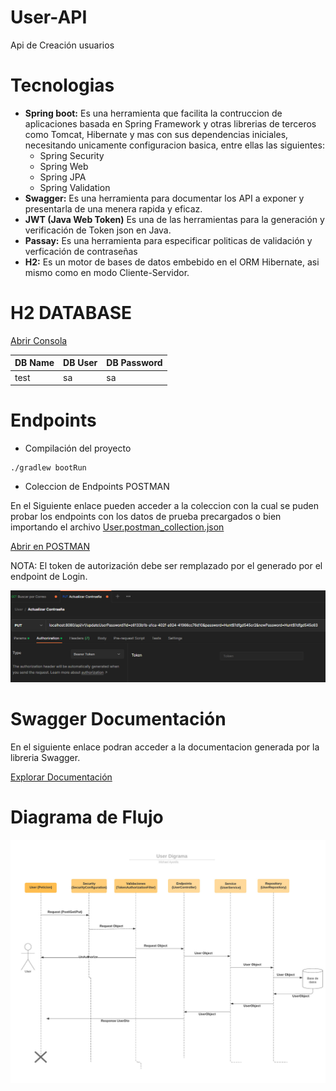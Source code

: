 # User-API
Api de Creación usuarios
# Tecnologias
* **Spring boot:** Es una herramienta que facilita la contruccion de aplicaciones basada en Spring Framework y
  otras librerias de terceros como Tomcat, Hibernate y mas con sus dependencias iniciales, necesitando unicamente
  configuracion basica, entre ellas las siguientes:
    * Spring Security
    * Spring Web
    * Spring JPA
    * Spring Validation
* **Swagger:** Es una herramienta para documentar los API a exponer y presentarla de una menera rapida y eficaz.
* **JWT (Java Web Token)** Es una de las herramientas para la generación y verificación de Token json en Java.
* **Passay:** Es una herramienta para especificar politicas de validación y verficación de contraseñas
* **H2:** Es un motor de bases de datos embebido en el ORM Hibernate, asi mismo como en modo Cliente-Servidor.
# H2 DATABASE

[Abrir Consola](http://localhost:8080/h2-console/login.jsp)

|DB Name | DB User | DB Password |
|--------|---------|-------------|
| test   | sa      | sa          |
# Endpoints
* Compilación del proyecto
```shell
./gradlew bootRun
```

* Coleccion de Endpoints POSTMAN


En el Siguiente enlace pueden acceder a la coleccion con la cual se puden probar los endpoints con los datos de prueba precargados o bien importando el archivo [User.postman_collection.json](User.postman_collection.json)

[Abrir en POSTMAN](https://www.postman.com/red-shadow-456208/workspace/public-workspace/collection/12671277-291ceaac-f59b-4e22-a813-ea9c1a2d61be)

NOTA: El token de autorización debe ser remplazado por el generado por el endpoint de Login.

![alt text](Token_Authorizacion.png)

# Swagger Documentación

En el siguiente enlace podran acceder a la documentacion generada por la libreria Swagger.

[Explorar Documentación](http://localhost:8080/swagger-ui/index.html)

# Diagrama de Flujo
![alt text](diagrama.jpeg)
